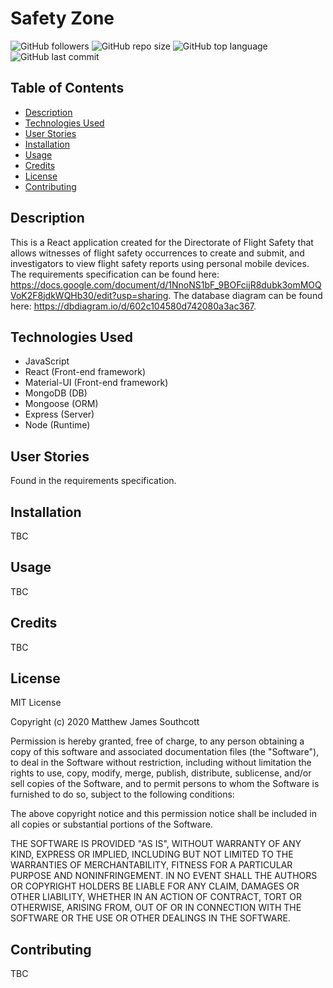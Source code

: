 # Safety Zone

![GitHub followers](https://img.shields.io/github/followers/mjsouthcott?label=Follow&style=social)
![GitHub repo size](https://img.shields.io/github/repo-size/mjsouthcott/dfs-app)
![GitHub top language](https://img.shields.io/github/languages/top/mjsouthcott/dfs-app)
![GitHub last commit](https://img.shields.io/github/last-commit/mjsouthcott/dfs-app)

## Table of Contents

-   [Description](#description)
-   [Technologies Used](#technologies-used)
-   [User Stories](#user-stories)
-   [Installation](#installation)
-   [Usage](#usage)
-   [Credits](#credits)
-   [License](#license)
-   [Contributing](#contributing)

## Description

This is a React application created for the Directorate of Flight Safety that allows witnesses of flight safety occurrences to create and submit, and investigators to view flight safety reports using personal mobile devices. The requirements specification can be found here: https://docs.google.com/document/d/1NnoNS1bF_9BOFcijR8dubk3omMOQVoK2F8jdkWQHb30/edit?usp=sharing. The database diagram can be found here: https://dbdiagram.io/d/602c104580d742080a3ac367.

## Technologies Used

-   JavaScript
-   React (Front-end framework)
-   Material-UI (Front-end framework)
-   MongoDB (DB)
-   Mongoose (ORM)
-   Express (Server)
-   Node (Runtime)

## User Stories

Found in the requirements specification.

## Installation

TBC

## Usage

TBC

## Credits

TBC

## License

MIT License

Copyright (c) 2020 Matthew James Southcott

Permission is hereby granted, free of charge, to any person obtaining a copy
of this software and associated documentation files (the "Software"), to deal
in the Software without restriction, including without limitation the rights
to use, copy, modify, merge, publish, distribute, sublicense, and/or sell
copies of the Software, and to permit persons to whom the Software is
furnished to do so, subject to the following conditions:

The above copyright notice and this permission notice shall be included in all
copies or substantial portions of the Software.

THE SOFTWARE IS PROVIDED "AS IS", WITHOUT WARRANTY OF ANY KIND, EXPRESS OR
IMPLIED, INCLUDING BUT NOT LIMITED TO THE WARRANTIES OF MERCHANTABILITY,
FITNESS FOR A PARTICULAR PURPOSE AND NONINFRINGEMENT. IN NO EVENT SHALL THE
AUTHORS OR COPYRIGHT HOLDERS BE LIABLE FOR ANY CLAIM, DAMAGES OR OTHER
LIABILITY, WHETHER IN AN ACTION OF CONTRACT, TORT OR OTHERWISE, ARISING FROM,
OUT OF OR IN CONNECTION WITH THE SOFTWARE OR THE USE OR OTHER DEALINGS IN THE
SOFTWARE.

## Contributing

TBC
